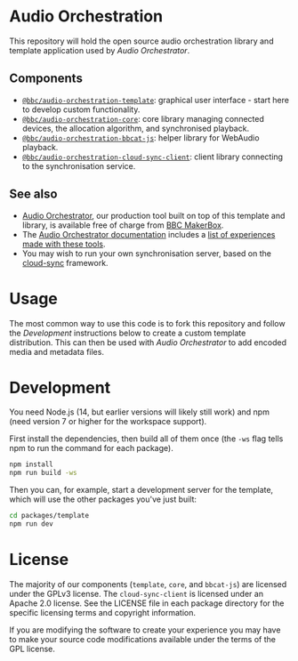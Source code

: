 # Audio Orchestration

This repository will hold the open source audio orchestration library and template application used by _Audio Orchestrator_.

## Components

* [`@bbc/audio-orchestration-template`](packages/template): graphical user interface - start here to develop custom functionality.
* [`@bbc/audio-orchestration-core`](packages/core): core library managing connected devices, the allocation algorithm, and synchronised playback.
* [`@bbc/audio-orchestration-bbcat-js`](packages/bbcat-js): helper library for WebAudio playback.
* [`@bbc/audio-orchestration-cloud-sync-client`](packages/cloud-sync-client): client library connecting to the synchronisation service.

## See also

* [Audio Orchestrator](https://www.bbc.co.uk/makerbox/tools/audio-orchestrator), our production tool built on top of this template and library, is available free of charge from [BBC MakerBox](https://www.bbc.co.uk/makerbox/). 
* The [Audio Orchestrator documentation](https://bbc.github.io/bbcat-orchestration-docs/) includes a [list of experiences made with these tools](https://bbc.github.io/bbcat-orchestration-docs/productions/).
* You may wish to run your own synchronisation server, based on the [cloud-sync](https://github.com/bbc/cloud-sync) framework.

# Usage

The most common way to use this code is to fork this repository and follow the _Development_ instructions below to create a custom template distribution. This can then be used with _Audio Orchestrator_ to add encoded media and metadata files.

# Development

You need Node.js (14, but earlier versions will likely still work) and npm (need version 7 or higher for the workspace support).

First install the dependencies, then build all of them once (the `-ws` flag tells npm to run the command for each package).

```sh
npm install
npm run build -ws
```

Then you can, for example, start a development server for the template, which will use the other packages you've just built:

```sh
cd packages/template
npm run dev
```

# License

The majority of our components (`template`, `core`, and `bbcat-js`) are licensed under the GPLv3 license. The `cloud-sync-client` is licensed under an Apache 2.0 license. See the LICENSE file in each package directory for the specific licensing terms and copyright information.

If you are modifying the software to create your experience you may have to make your source code modifications available under the terms of the GPL license.
